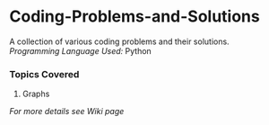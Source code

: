 # Coding-Problems-and-Solutions
A collection of various coding problems and their solutions.  
*Programming Language Used:* Python
### Topics Covered 
1. Graphs

_For more details see Wiki page_
